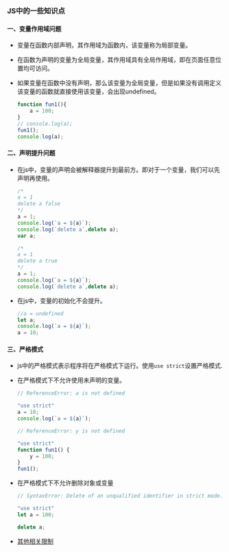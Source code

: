 ### JS中的一些知识点

#### 一、变量作用域问题

- 变量在函数内部声明，其作用域为函数内，该变量称为局部变量。

- 在函数为声明的变量为全局变量，其作用域具有全局作用域，即在页面任意位置均可访问。

- 如果变量在函数中没有声明，那么该变量为全局变量，但是如果没有调用定义该变量的函数就直接使用该变量，会出现undefined。

  ```js
  function fun1(){
      a = 100;
  }
  // console.log(a); 
  fun1();
  console.log(a);
  ```

  

#### 二、声明提升问题

- 在js中，变量的声明会被解释器提升到最前方。即对于一个变量，我们可以先声明再使用。

  ```js
  /*
  a = 1
  delete a false
  */
  a = 1;
  console.log(`a = ${a}`);
  console.log(`delete a`,delete a);	
  var a;
  ```

  ```js
  /*
  a = 1
  delete a true
  */
  a = 1;
  console.log(`a = ${a}`);
  console.log(`delete a`,delete a);
  ```

- 在js中，变量的初始化不会提升。

  ```js
  //a = undefined
  let a;
  console.log(`a = ${a}`);
  a = 10;
  ```

#### 三、严格模式

- js中的严格模式表示程序将在严格模式下运行。使用`use strict`设置严格模式.

- 在严格模式下不允许使用未声明的变量。

  ```js
  // ReferenceError: a is not defined
  
  "use strict"
  a = 10;
  console.log(`a = ${a}`);
  ```

  ```js
  // ReferenceError: y is not defined
  
  "use strict"
  function fun1() {
      y = 100;
  }
  fun1();
  ```

- 在严格模式下不允许删除对象或变量

  ```js
  // SyntaxError: Delete of an unqualified identifier in strict mode.
  
  "use strict"
  let a = 100;
  
  delete a;
  ```

- [其他相关限制](https://www.runoob.com/js/js-strict.html)

